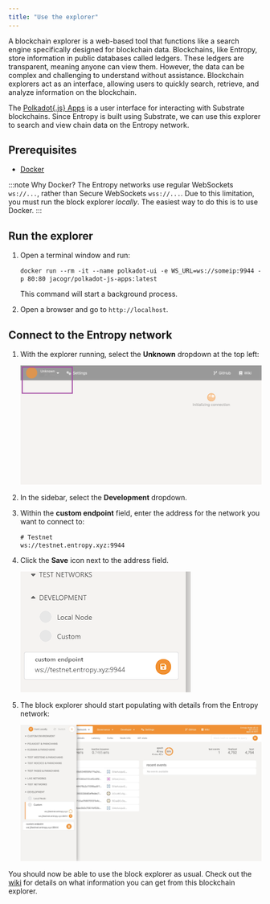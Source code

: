 ```yaml
---
title: "Use the explorer"
---
```


A blockchain explorer is a web-based tool that functions like a search engine specifically designed for blockchain data. Blockchains, like Entropy,  store information in public databases called ledgers. These ledgers are transparent, meaning anyone can view them. However, the data can be complex and challenging to understand without assistance. Blockchain explorers act as an interface, allowing users to quickly search, retrieve, and analyze information on the blockchain.

The [Polkadot\{.js\} Apps](https://polkadot.js.org/apps) is a user interface for interacting with Substrate blockchains. Since Entropy is built using Substrate, we can use this explorer to search and view chain data on the Entropy network.

## Prerequisites

- [Docker](https://docker.com)

:::note Why Docker?
The Entropy networks use regular WebSockets `ws://...`, rather than Secure WebSockets `wss://...`. Due to this limitation, you must run the block explorer _locally_. The easiest way to do this is to use Docker.
:::

## Run the explorer

1. Open a terminal window and run:

    ```shell
    docker run --rm -it --name polkadot-ui -e WS_URL=ws://someip:9944 -p 80:80 jacogr/polkadot-js-apps:latest
    ```

    This command will start a background process.

1. Open a browser and go to `http://localhost`.

## Connect to the Entropy network

1. With the explorer running, select the **Unknown** dropdown at the top left:

    ![Front-page with dropdown highlighted.](./images/front-page.png)

1. In the sidebar, select the **Development** dropdown.
1. Within the **custom endpoint** field, enter the address for the network you want to connect to:

    ```plaintext
    # Testnet
    ws://testnet.entropy.xyz:9944
    ```

1. Click the **Save** icon next to the address field.

    ![Front-page with a populated address field.](./images/enter-testnet-address.png)

1. The block explorer should start populating with details from the Entropy network:

    ![A functioning blockchain explorer window.](./images/functioning-block-explorer.png)

You should now be able to use the block explorer as usual. Check out the [wiki](https://wiki.polkadot.network/) for details on what information you can get from this blockchain explorer.
